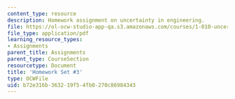 ```yaml
---
content_type: resource
description: Homework assignment on uncertainty in engineering.
file: https://ol-ocw-studio-app-qa.s3.amazonaws.com/courses/1-010-uncertainty-in-engineering-fall-2008/b72e316b363219f54fb0270c86984343_homework_03.pdf
file_type: application/pdf
learning_resource_types:
- Assignments
parent_title: Assignments
parent_type: CourseSection
resourcetype: Document
title: 'Homework Set #3'
type: OCWFile
uid: b72e316b-3632-19f5-4fb0-270c86984343
---
```

